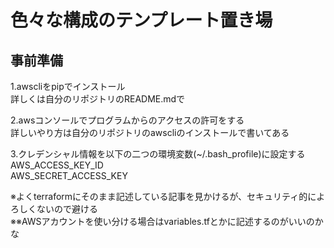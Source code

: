# 色々な構成のテンプレート置き場  
  
## 事前準備  
1.awscliをpipでインストール  
詳しくは自分のリポジトリのREADME.mdで  
  
2.awsコンソールでプログラムからのアクセスの許可をする  
詳しいやり方は自分のリポジトリのawscliのインストールで書いてある  
  
3.クレデンシャル情報を以下の二つの環境変数(~/.bash_profile)に設定する  
AWS_ACCESS_KEY_ID  
AWS_SECRET_ACCESS_KEY  
  
※よくterraformにそのまま記述している記事を見かけるが、セキュリティ的によろしくないので避ける  
※※AWSアカウントを使い分ける場合はvariables.tfとかに記述するのがいいのかな  
  